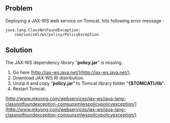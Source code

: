 ## Problem

Deploying a JAX-WS web service on Tomcat, hits following error message :

    java.lang.ClassNotFoundException:
    	com/sun/xml/ws/policy/PolicyException

## Solution

The JAX-WS dependency library “**policy.jar**” is missing.

1.  Go here [http://jax-ws.java.net/](http://jax-ws.java.net/).
2.  Download JAX-WS RI distribution.
3.  Unzip it and copy “**policy.jar**” to Tomcat library folder “**{$TOMCAT}/lib**“.
4.  Restart Tomcat.

[http://www.mkyong.com/webservices/jax-ws/java-lang-classnotfoundexception-comsunxmlwspolicypolicyexception/](http://www.mkyong.com/webservices/jax-ws/java-lang-classnotfoundexception-comsunxmlwspolicypolicyexception/)
